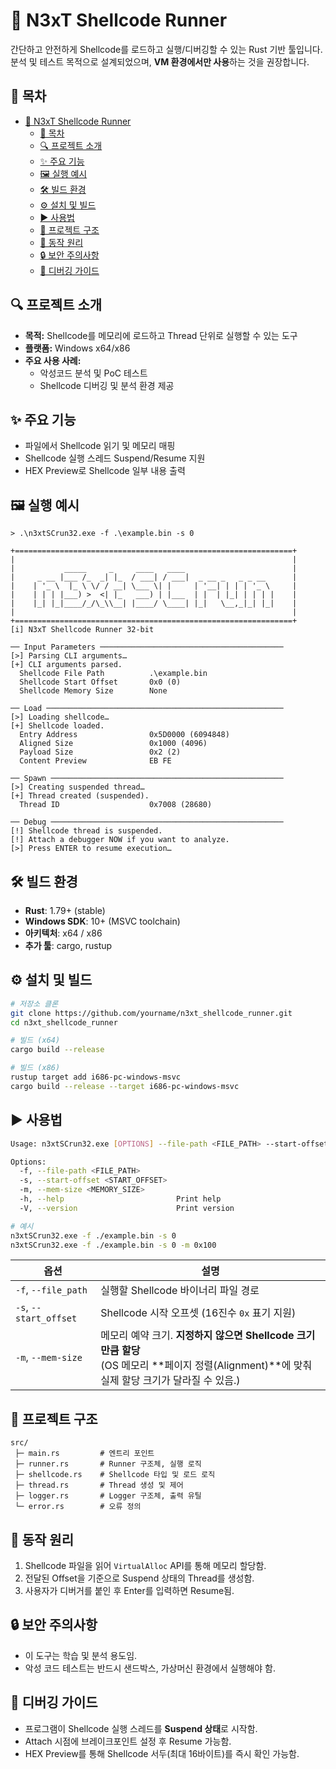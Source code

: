 # 🐚 N3xT Shellcode Runner

간단하고 안전하게 Shellcode를 로드하고 실행/디버깅할 수 있는 Rust 기반 툴입니다.  
분석 및 테스트 목적으로 설계되었으며, **VM 환경에서만 사용**하는 것을 권장합니다.

## 📜 목차
- [🐚 N3xT Shellcode Runner](#-n3xt-shellcode-runner)
  - [📜 목차](#-목차)
  - [🔍 프로젝트 소개](#-프로젝트-소개)
  - [✨ 주요 기능](#-주요-기능)
  - [🖼️ 실행 예시](#️-실행-예시)
  - [🛠️ 빌드 환경](#️-빌드-환경)
  - [⚙️ 설치 및 빌드](#️-설치-및-빌드)
  - [▶️ 사용법](#️-사용법)
  - [📂 프로젝트 구조](#-프로젝트-구조)
  - [🧩 동작 원리](#-동작-원리)
  - [🔒 보안 주의사항](#-보안-주의사항)
  - [🐞 디버깅 가이드](#-디버깅-가이드)

## 🔍 프로젝트 소개
- **목적:** Shellcode를 메모리에 로드하고 Thread 단위로 실행할 수 있는 도구
- **플랫폼:** Windows x64/x86
- **주요 사용 사례:**
  - 악성코드 분석 및 PoC 테스트
  - Shellcode 디버깅 및 분석 환경 제공

## ✨ 주요 기능
- 파일에서 Shellcode 읽기 및 메모리 매핑
- Shellcode 실행 스레드 Suspend/Resume 지원
- HEX Preview로 Shellcode 일부 내용 출력

## 🖼️ 실행 예시
```text
> .\n3xtSCrun32.exe -f .\example.bin -s 0 

+==============================================================+
|                                                              |
|           _____     _     ____   ____                        |
|     _ __ |___ /_  _| |_  / ___| / ___|  _ __ _   _ _ __      |
|    | '_ \  |_ \ \/ / __| \___ \| |     | '__| | | | '_ \     |
|    | | | |___) >  <| |_   ___) | |___  | |  | |_| | | | |    |
|    |_| |_|____/_/\_\\__| |____/ \____| |_|   \__,_|_| |_|    |
|                                                              |
+==============================================================+
[i] N3xT Shellcode Runner 32-bit

── Input Parameters ─────────────────────────────────────────
[>] Parsing CLI arguments…
[+] CLI arguments parsed.
  Shellcode File Path          .\example.bin
  Shellcode Start Offset       0x0 (0)
  Shellcode Memory Size        None

── Load ─────────────────────────────────────────────────────
[>] Loading shellcode…
[+] Shellcode loaded.
  Entry Address                0x5D0000 (6094848)
  Aligned Size                 0x1000 (4096)
  Payload Size                 0x2 (2)
  Content Preview              EB FE

── Spawn ────────────────────────────────────────────────────
[>] Creating suspended thread…
[+] Thread created (suspended).
  Thread ID                    0x7008 (28680)

── Debug ────────────────────────────────────────────────────
[!] Shellcode thread is suspended.
[!] Attach a debugger NOW if you want to analyze.
[>] Press ENTER to resume execution…
````

## 🛠️ 빌드 환경

* **Rust**: 1.79+ (stable)
* **Windows SDK**: 10+ (MSVC toolchain)
* **아키텍처**: x64 / x86
* **추가 툴**: cargo, rustup

## ⚙️ 설치 및 빌드

```bash
# 저장소 클론
git clone https://github.com/yourname/n3xt_shellcode_runner.git
cd n3xt_shellcode_runner

# 빌드 (x64)
cargo build --release

# 빌드 (x86)
rustup target add i686-pc-windows-msvc
cargo build --release --target i686-pc-windows-msvc
```

## ▶️ 사용법

```bash
Usage: n3xtSCrun32.exe [OPTIONS] --file-path <FILE_PATH> --start-offset <START_OFFSET>

Options:
  -f, --file-path <FILE_PATH>
  -s, --start-offset <START_OFFSET>
  -m, --mem-size <MEMORY_SIZE>
  -h, --help                         Print help
  -V, --version                      Print version

# 예시
n3xtSCrun32.exe -f ./example.bin -s 0
n3xtSCrun32.exe -f ./example.bin -s 0 -m 0x100
```

| 옵션             | 설명                                                                                                    |
| -------------- | ----------------------------------------------------------------------------------------------------- |
| `-f`, `--file_path`    | 실행할 Shellcode 바이너리 파일 경로                                                                              |
| `-s`, `--start_offset` | Shellcode 시작 오프셋 (16진수 `0x` 표기 지원)                                                                    |
| `-m`, `--mem-size`   | 메모리 예약 크기. **지정하지 않으면 Shellcode 크기만큼 할당**<br>(OS 메모리 \*\*페이지 정렬(Alignment)\*\*에 맞춰 실제 할당 크기가 달라질 수 있음.) |

## 📂 프로젝트 구조

```
src/
 ├─ main.rs         # 엔트리 포인트
 ├─ runner.rs       # Runner 구조체, 실행 로직
 ├─ shellcode.rs    # Shellcode 타입 및 로드 로직
 ├─ thread.rs       # Thread 생성 및 제어
 ├─ logger.rs       # Logger 구조체, 출력 유틸
 └─ error.rs        # 오류 정의
```

## 🧩 동작 원리

1. Shellcode 파일을 읽어 `VirtualAlloc` API를 통해 메모리 할당함.
2. 전달된 Offset을 기준으로 Suspend 상태의 Thread를 생성함.
3. 사용자가 디버거를 붙인 후 Enter를 입력하면 Resume됨.

## 🔒 보안 주의사항

* 이 도구는 학습 및 분석 용도임.
* 악성 코드 테스트는 반드시 샌드박스, 가상머신 환경에서 실행해야 함.

## 🐞 디버깅 가이드

* 프로그램이 Shellcode 실행 스레드를 **Suspend 상태**로 시작함.
* Attach 시점에 브레이크포인트 설정 후 Resume 가능함.
* HEX Preview를 통해 Shellcode 서두(최대 16바이트)를 즉시 확인 가능함.